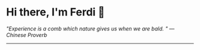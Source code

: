 <h1>Hi there, I'm Ferdi 👋</h1>

<p><em>
  "Experience is a comb which nature gives us when we are bald. " — Chinese Proverb
</em></p>

---
